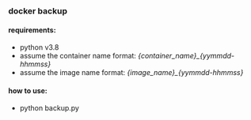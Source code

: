 ### docker backup

#### requirements:
* python v3.8
* assume the container name format: _{container\_name}\_{yymmdd-hhmmss}_
* assume the image name format: _{image\_name}\_{yymmdd-hhmmss}_

#### how to use:
* python backup.py